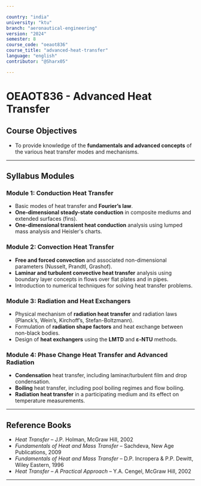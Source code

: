 ```yaml
---

country: "india"
university: "ktu"
branch: "aeronautical-engineering"
version: "2024"
semester: 8
course_code: "oeaot836"
course_title: "advanced-heat-transfer"
language: "english"
contributor: "@Sharx05"

---
```


# OEAOT836 - Advanced Heat Transfer

## Course Objectives

-   To provide knowledge of the **fundamentals and advanced concepts** of the various heat transfer modes and mechanisms.

---

## Syllabus Modules

### Module 1: Conduction Heat Transfer

-   Basic modes of heat transfer and **Fourier’s law**.
-   **One-dimensional steady-state conduction** in composite mediums and extended surfaces (fins).
-   **One-dimensional transient heat conduction** analysis using lumped mass analysis and Heisler's charts.

### Module 2: Convection Heat Transfer

-   **Free and forced convection** and associated non-dimensional parameters (Nusselt, Prandtl, Grashof).
-   **Laminar and turbulent convective heat transfer** analysis using boundary layer concepts in flows over flat plates and in pipes.
-   Introduction to numerical techniques for solving heat transfer problems.

### Module 3: Radiation and Heat Exchangers

-   Physical mechanism of **radiation heat transfer** and radiation laws (Planck’s, Wein’s, Kirchoff’s, Stefan-Boltzmann).
-   Formulation of **radiation shape factors** and heat exchange between non-black bodies.
-   Design of **heat exchangers** using the **LMTD** and **ε-NTU** methods.

### Module 4: Phase Change Heat Transfer and Advanced Radiation

-   **Condensation** heat transfer, including laminar/turbulent film and drop condensation.
-   **Boiling** heat transfer, including pool boiling regimes and flow boiling.
-   **Radiation heat transfer** in a participating medium and its effect on temperature measurements.

---

## Reference Books

-   *Heat Transfer* – J.P. Holman, McGraw Hill, 2002
-   *Fundamentals of Heat and Mass Transfer* – Sachdeva, New Age Publications, 2009
-   *Fundamentals of Heat and Mass Transfer* – D.P. Incropera & P.P. Dewitt, Wiley Eastern, 1996
-   *Heat Transfer – A Practical Approach* – Y.A. Cengel, McGraw Hill, 2002

---
